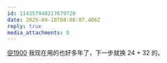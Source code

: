 ```yaml
---
id: 114357940217679720
date: 2025-04-18T08:08:07.406Z
reply: true
media_attachments: 0
---
```


[@1900](https://social.1900.live/@1900) 我现在用的也好多年了，下一步就换 24 + 32 的。

